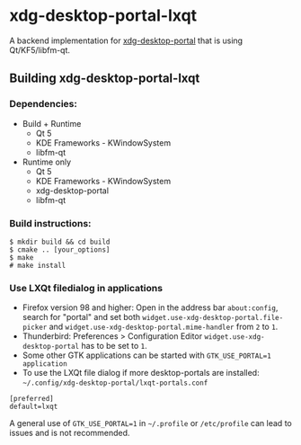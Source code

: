 # xdg-desktop-portal-lxqt

A backend implementation for [xdg-desktop-portal](http://github.com/flatpak/xdg-desktop-portal)
that is using Qt/KF5/libfm-qt.

## Building xdg-desktop-portal-lxqt

### Dependencies:
- Build + Runtime
  - Qt 5
  - KDE Frameworks - KWindowSystem
  - libfm-qt
- Runtime only
  - Qt 5
  - KDE Frameworks - KWindowSystem
  - xdg-desktop-portal
  - libfm-qt

### Build instructions:
```
$ mkdir build && cd build
$ cmake .. [your_options]
$ make 
# make install
```
### Use LXQt filedialog in applications

* Firefox version 98 and higher:  Open in the address bar `about:config`, search for "portal" and set both `widget.use-xdg-desktop-portal.file-picker` and `widget.use-xdg-desktop-portal.mime-handler`  from `2` to `1`. 
* Thunderbird: Preferences > Configuration Editor `widget.use-xdg-desktop-portal` has to be set to `1`. 
* Some other GTK applications can be started with `GTK_USE_PORTAL=1 application`
* To use the LXQt file dialog if more desktop-portals are installed:
 `~/.config/xdg-desktop-portal/lxqt-portals.conf`
```
[preferred]
default=lxqt
```

A general use of `GTK_USE_PORTAL=1` in `~/.profile` or `/etc/profile` can lead to issues and
 is not recommended.
